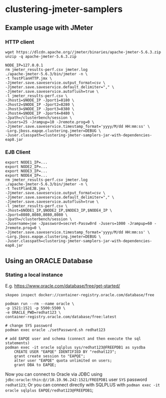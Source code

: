 # clustering-jmeter-samplers

## Example usage with JMeter

### HTTP client

```shell
wget https://dlcdn.apache.org//jmeter/binaries/apache-jmeter-5.6.3.zip
unzip -q apache-jmeter-5.6.3.zip

NODE_IP=127.0.0.1
rm jmeter_results-perf.csv jmeter.log
./apache-jmeter-5.6.3/bin/jmeter -n \
-t TestPlanHTTP.jmx \
-Jjmeter.save.saveservice.output_format=csv \
-Jjmeter.save.saveservice.default_delimiter="," \
-Jjmeter.save.saveservice.autoflush=true \
-l jmeter_results-perf.csv \
-Jhost1=$NODE_IP -Jport1=8180 \
-Jhost2=$NODE_IP -Jport2=8280 \
-Jhost3=$NODE_IP -Jport3=8380 \
-Jhost4=$NODE_IP -Jport4=8480 \
-Jpath=/clusterbench/session \
-Jusers=25 -Jrampup=10 -Jremote.prog=0 \
-Jjmeter.save.saveservice.timestamp_format='yyyy/M/dd HH:mm:ss' \
-Lorg.jboss.eapqe.clustering.jmeter=DEBUG \
-Juser.classpath=clustering-jmeter-samplers-jar-with-dependencies-eap8.jar
```

### EJB Client

```shell
export NODE1_IP=...
export NODE2_IP=...
export NODE3_IP=...
export NODE4_IP=...
rm jmeter_results-perf.csv jmeter.log
./apache-jmeter-5.6.3/bin/jmeter -n \
-t TestPlanEJB.jmx \
-Jjmeter.save.saveservice.output_format=csv \
-Jjmeter.save.saveservice.default_delimiter="," \
-Jjmeter.save.saveservice.autoflush=true \
-l jmeter_results-perf.csv \
-Jhost=$NODE1_IP,$NODE2_IP,$NODE3_IP,$NODE4_IP \
-Jport=8080,8080,8080,8080 \
-Jpath=/clusterbench/session \
-Jusername=joe -Jpassword=secret-Passw0rd -Jusers=1000 -Jrampup=60 -Jremote.prog=0 \
-Jjmeter.save.saveservice.timestamp_format='yyyy/M/dd HH:mm:ss' \
-Lorg.jboss.eapqe.clustering.jmeter=DEBUG \
-Juser.classpath=clustering-jmeter-samplers-jar-with-dependencies-eap8.jar
```

## Using an ORACLE Database

### Stating a local instance 

E.g. https://www.oracle.com/database/free/get-started/

```shell
skopeo inspect docker://container-registry.oracle.com/database/free

podman run --rm --name oracle \
-p 1521:1521 -p 5500:5500 \
-e ORACLE_PWD=redhat123 \
container-registry.oracle.com/database/free:latest

# change SYS password
podman exec oracle ./setPassword.sh redhat123

# add EAPQE user and schema (connect and then execute the sql statements)
podman exec -it oracle sqlplus sys/redhat123@FREEPDB1 as sysdba
    CREATE USER "EAPQE" IDENTIFIED BY "redhat123";
    grant create session to "EAPQE";
    alter user "EAPQE" quota unlimited on users;
    grant DBA to EAPQE;
```

Now you can connect to Oracle via JDBC using `jdbc:oracle:thin:@//10.19.96.242:1521/FREEPDB1` user `SYS` password `redhat123`;
Or you can connect directly with SQLPLUS with `podman exec -it oracle sqlplus EAPQE/redhat123@FREEPDB1`;